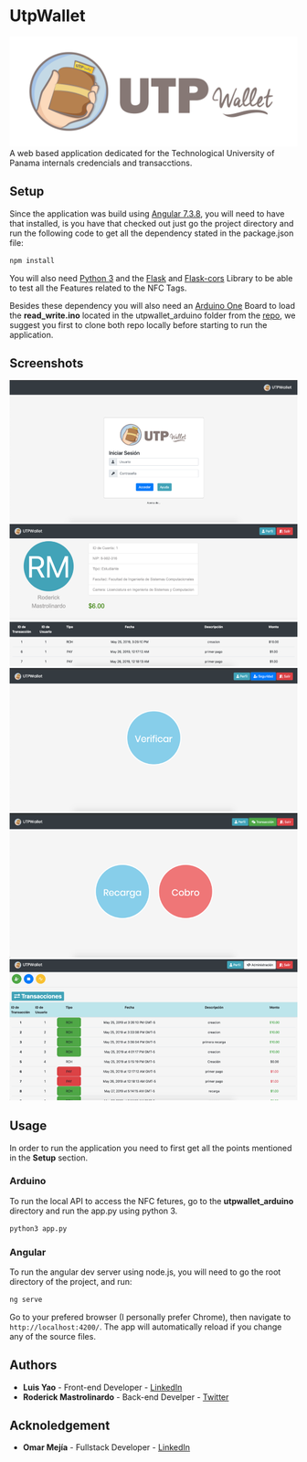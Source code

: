 # UtpWallet
![UTP Wallet Logo](src/assets/Logo.png)
A web based application dedicated for the Technological University of Panama internals credencials and transacctions.

## Setup
Since the application was build using [Angular 7.3.8](https://github.com/angular/angular-cli), you will need to have that installed, is you have that checked out just go the project directory and run the following code to get all the dependency stated in the package.json file:

```javascript
npm install
```

You will also need [Python 3](https://www.python.org/) and the [Flask](https://palletsprojects.com/p/flask/) and [Flask-cors](https://flask-cors.readthedocs.io/en/latest/) Library to be able to test all the Features related to the NFC Tags.

Besides these dependency you will also need an [Arduino One](https://store.arduino.cc/usa/arduino-uno-rev3) Board to load the **read_write.ino** located in the utpwallet_arduino folder from the [repo](https://github.com/mastro32/utpwallet_arduino), we suggest you first to clone both repo locally before starting to run the application.

## Screenshots
![Login](Screenshots/Login.png)
![Profile](Screenshots/Profile.png)
![Security](Screenshots/Security.png)
![Transactions](Screenshots/Transactions.png)
![Admin](Screenshots/Admin.png)

## Usage
In order to run the application you need to first get all the points mentioned in the **Setup** section.

### Arduino
To run the local API to access the NFC fetures, go to the **utpwallet_arduino** directory and run the app.py using python 3.

```python
python3 app.py
```

### Angular
To run the angular dev server using node.js, you will need to go the root directory of the project, and run:

```javascript
ng serve
```

Go to your prefered browser (I personally prefer Chrome), then navigate to `http://localhost:4200/`. The app will automatically reload if you change any of the source files.

## Authors
* **Luis Yao** - Front-end Developer - [LinkedIn](https://www.linkedin.com/in/luisyaoyang/)
* **Roderick Mastrolinardo** - Back-end Develper - [Twitter](https://twitter.com/RodMastro)

## Acknoledgement
* **Omar Mejía** - Fullstack Developer - [LinkedIn](https://www.linkedin.com/in/omar-mejia-35940a161/)
